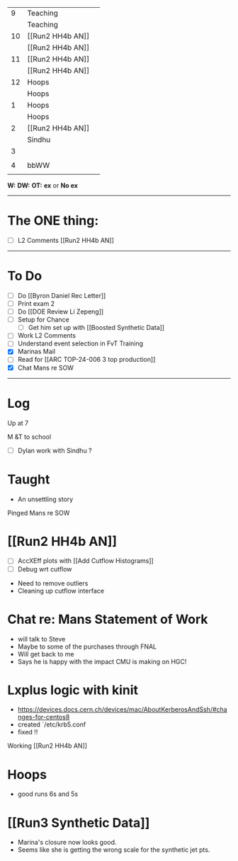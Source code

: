 
|     |                  |     |
| --- | ---------------- | --- |
| 9   | Teaching         |     |
|     | Teaching         |     |
| 10  | [[Run2 HH4b AN]] |     |
|     | [[Run2 HH4b AN]] |     |
| 11  | [[Run2 HH4b AN]] |     |
|     | [[Run2 HH4b AN]] |     |
| 12  | Hoops            |     |
|     | Hoops            |     |
| 1   | Hoops            |     |
|     | Hoops            |     |
| 2   | [[Run2 HH4b AN]] |     |
|     | Sindhu           |     |
| 3   |                  |     |
|     |                  |     |
| 4   | bbWW             |     |
|     |                  |     |

**W:**
**DW:**
**OT:**
**ex** or **No ex**

---
# The ONE thing: 
- [ ] L2 Comments [[Run2 HH4b AN]]

---
# To Do

- [ ] Do [[Byron Daniel Rec Letter]]
- [ ] Print exam 2
- [ ]  Do  [[DOE Review Li Zepeng]]
- [ ] Setup for Chance
	- [ ] Get him set up with [[Boosted Synthetic Data]]
- [ ] Work L2 Comments
- [ ]  Understand event selection in FvT Training
- [x] Marinas Mail
- [ ]  Read for [[ARC TOP-24-006 3 top production]]
- [x] Chat Mans re SOW
---

# Log

Up at 7 

M &T to school

- [ ] Dylan work with Sindhu ?


# Taught
- An unsettling story

Pinged Mans re SOW


# [[Run2 HH4b AN]]
- [ ] AccXEff plots with [[Add Cutflow Histograms]]
- [ ] Debug wrt cutflow
- Need to remove outliers
- Cleaning up cutflow interface

# Chat re: Mans Statement of Work
- will talk to Steve
- Maybe to some of the purchases through FNAL 
- Will get back to me
- Says he is happy with the impact CMU is making on HGC!

# Lxplus logic with kinit
- https://devices.docs.cern.ch/devices/mac/AboutKerberosAndSsh/#changes-for-centos8
- created `/etc/krb5.conf
- fixed !!

Working [[Run2 HH4b AN]]

# Hoops 
- good runs 6s and 5s

# [[Run3 Synthetic Data]]
- Marina's closure now looks good. 
- Seems like she is getting the wrong scale for the synthetic jet pts.
